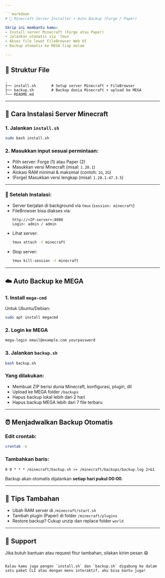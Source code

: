 ```yaml
---

```markdown
# 🧱 Minecraft Server Installer + Auto Backup (Forge / Paper)

Skrip ini membantu kamu:
- Install server Minecraft (Forge atau Paper)
- Jalankan otomatis via `tmux`
- Akses file lewat FileBrowser Web UI
- Backup otomatis ke MEGA tiap malam

---
```


## 📁 Struktur File

```
.
├── install.sh       # Setup server Minecraft + FileBrowser
├── backup.sh        # Backup dunia Minecraft + upload ke MEGA
└── README.md
```

---

## 🚀 Cara Instalasi Server Minecraft

### 1. Jalankan `install.sh`

```bash
sudo bash install.sh
```

### 2. Masukkan input sesuai permintaan:
- Pilih server: Forge (1) atau Paper (2)
- Masukkan versi Minecraft (misal: `1.20.1`)
- Alokasi RAM minimal & maksimal (contoh: `1G`, `2G`)
- (Forge) Masukkan versi lengkap (misal: `1.20.1-47.3.5`)

---

### 🔧 Setelah Instalasi:
- Server berjalan di background via `tmux` (`session: minecraft`)
- FileBrowser bisa diakses via:
  ```
  http://<IP-server>:8080
  Login: admin / admin
  ```
- Lihat server:
  ```bash
  tmux attach -t minecraft
  ```
- Stop server:
  ```bash
  tmux kill-session -t minecraft
  ```

---

## ☁️ Auto Backup ke MEGA

### 1. Install `mega-cmd`
Untuk Ubuntu/Debian:
```bash
sudo apt install megacmd
```

### 2. Login ke MEGA
```bash
mega-login email@example.com yourpassword
```

### 3. Jalankan `backup.sh`

```bash
bash backup.sh
```

### Yang dilakukan:
- Membuat ZIP berisi dunia Minecraft, konfigurasi, plugin, dll
- Upload ke MEGA folder `/backups`
- Hapus backup lokal lebih dari 2 hari
- Hapus backup MEGA lebih dari 7 file terbaru

---

## ⏰ Menjadwalkan Backup Otomatis

### Edit crontab:
```bash
crontab -e
```

### Tambahkan baris:
```
0 0 * * * /minecraft/backup.sh >> /minecraft/backups/backup.log 2>&1
```

Backup akan otomatis dijalankan **setiap hari pukul 00:00**.

---

## 📌 Tips Tambahan

- Ubah RAM server di `/minecraft/start.sh`
- Tambah plugin (Paper) di folder `/minecraft/plugins`
- Restore backup? Cukup unzip dan replace folder `world`

---

## 💬 Support
Jika butuh bantuan atau request fitur tambahan, silakan kirim pesan 😄

```

Kalau kamu juga pengen `install.sh` dan `backup.sh` digabung ke dalam satu paket CLI atau dengan menu interaktif, aku bisa bantu juga!
